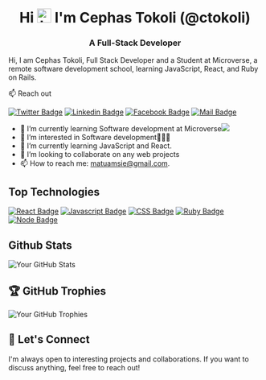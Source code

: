 
<!---
ctokoli/ctokoli is a ✨ special ✨ repository because its `README.md` (this file) appears on your GitHub profile.
You can click the Preview link to take a look at your changes.
--->



<h1 align="center">Hi <img src="https://user-images.githubusercontent.com/1303154/88677602-1635ba80-d120-11ea-84d8-d263ba5fc3c0.gif" width="28px" height="28px" alt="hi"> I'm Cephas Tokoli (@ctokoli)</h1>

<h3 align="center">A Full-Stack Developer </h3>

Hi, I am Cephas Tokoli, Full Stack Developer and a Student at Microverse, a remote software development school, learning JavaScript, React, and  Ruby on Rails.

:mailbox: Reach out

[![Twitter Badge](https://img.shields.io/badge/-@ctokoli-1ca0f1?style=flat&labelColor=1ca0f1&logo=twitter&logoColor=white&link=https://twitter.com/ctokoli)](https://twitter.com/ctokoli) [![Linkedin Badge](https://img.shields.io/badge/-ctokoli-0e76a8?style=flat&labelColor=0e76a8&logo=linkedin&logoColor=white)](https://www.linkedin.com/in/cephas-tokoli-a25204123/) [![Facebook Badge](https://img.shields.io/badge/-@ctokoli-1877f2?style=flat&labelColor=1877f2&logo=facebook&logoColor=white)](https://www.facebook.com/ctokoli/) [![Mail Badge](https://img.shields.io/badge/-ctokoli-c0392b?style=flat&labelColor=c0392b&logo=gmail&logoColor=white)](mailto:matumasie@gmail.com)

<!-- TODO: Add last video link -->

- 🔭 I’m currently learning Software development at Microverse![](https://img.shields.io/badge/-Microverse-blueviolet) 
- 👀 I’m interested in Software development🧑🏽‍💻
- 🌱 I’m currently learning JavaScript and React.
- 💞️ I’m looking to collaborate on any web projects
- 📫 How to reach me: matuamsie@gmail.com.

## Top Technologies

<!-- TODO: Make technologies links takes you to repositories -->

[![React Badge](https://img.shields.io/badge/-React-61DBFB?style=for-the-badge&labelColor=black&logo=react&logoColor=61DBFB)](#) [![Javascript Badge](https://img.shields.io/badge/-Javascript-F0DB4F?style=for-the-badge&labelColor=black&logo=javascript&logoColor=F0DB4F)](#) [![CSS Badge](https://img.shields.io/badge/-CSS-007acc?style=for-the-badge&labelColor=black&logo=css3&logoColor=007acc)](#) [![Ruby Badge](https://img.shields.io/badge/-Ruby-820C02?style=for-the-badge&labelColor=black&logo=ruby&logoColor=820c02)](#) [![Node Badge](https://img.shields.io/badge/-Nodejs-43853d?style=for-the-badge&labelColor=black&logo=node.js&logoColor=43853d)](#)


## Github Stats
![Your GitHub Stats](https://github-readme-stats.vercel.app/api?username=ctokoli&show_icons=true&count_private=true&hide=prs,issues&theme=radical)

## 🏆 GitHub Trophies

![Your GitHub Trophies](https://github-profile-trophy.vercel.app/?username=ctokoli&theme=flat)

## 🤝 Let's Connect

I'm always open to interesting projects and collaborations. If you want to discuss anything, feel free to reach out!





